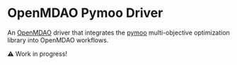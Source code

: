 # OpenMDAO Pymoo Driver

An [OpenMDAO](https://openmdao.org/) driver that integrates the [pymoo](https://pymoo.org) multi-objective optimization library into OpenMDAO workflows.

⚠️ Work in progress!
